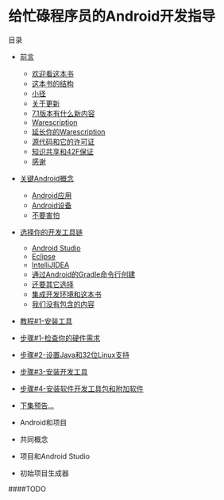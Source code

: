 # 给忙碌程序员的Android开发指导

目录

  * [前言](https://github.com/jinyulei0710/The-Busy-Coder-s-Guide-to-Android-Development/tree/master/Preface)
    * [欢迎看这本书](https://github.com/jinyulei0710/The-Busy-Coder-s-Guide-to-Android-Development/blob/master/Preface/WelcometotheBook.md)
    * [这本书的结构](https://github.com/jinyulei0710/The-Busy-Coder-s-Guide-to-Android-Development/blob/master/Preface/TheBook'sStructure.md)
    * [小径](https://github.com/jinyulei0710/The-Busy-Coder-s-Guide-to-Android-Development/blob/master/Preface/TheTrails.md)
    * [关于更新](https://github.com/jinyulei0710/The-Busy-Coder-s-Guide-to-Android-Development/blob/master/Preface/AbouttheUpdates.md)
    * [7.1版本有什么新内容](https://github.com/jinyulei0710/The-Busy-Coder-s-Guide-to-Android-Development/blob/master/Preface/WhatsNewInVersion7.1.md)
    * [Warescription](https://github.com/jinyulei0710/The-Busy-Coder-s-Guide-to-Android-Development/blob/master/Preface/Warescription.md)
    * [延长你的Warescription](https://github.com/jinyulei0710/The-Busy-Coder-s-Guide-to-Android-Development/blob/master/Preface/ExendingYourWarescription.md)
    * [源代码和它的许可证](https://github.com/jinyulei0710/The-Busy-Coder-s-Guide-to-Android-Development/blob/master/Preface/SourceCodeandItsLicense.md)
    * [知识共享和42F保证](https://github.com/jinyulei0710/The-Busy-Coder-s-Guide-to-Android-Development/blob/master/Preface/CC%2642FG.md)
    * [感谢](https://github.com/jinyulei0710/The-Busy-Coder-s-Guide-to-Android-Development/blob/master/Preface/Acknowledgment.md)
  * [关键Android概念](https://github.com/jinyulei0710/The-Busy-Coder-s-Guide-to-Android-Development/tree/master/KeyAndroidConcepts)
    * [Android应用](https://github.com/jinyulei0710/The-Busy-Coder-s-Guide-to-Android-Development/blob/master/KeyAndroidConcepts/AndroidApplications.md)
    * [Android设备](https://github.com/jinyulei0710/The-Busy-Coder-s-Guide-to-Android-Development/blob/master/KeyAndroidConcepts/AndroidDevices.md)
    * [不要害怕](https://github.com/jinyulei0710/The-Busy-Coder-s-Guide-to-Android-Development/blob/master/KeyAndroidConcepts/Don'tBeScared.md)
  * [选择你的开发工具链](https://github.com/jinyulei0710/The-Busy-Coder-s-Guide-to-Android-Development/tree/master/ChoosingYourDevelopmentToolchain)
    * [Android Studio](https://github.com/jinyulei0710/The-Busy-Coder-s-Guide-to-Android-Development/blob/master/ChoosingYourDevelopmentToolchain/androidstudio.md)
    * [Eclipse](https://github.com/jinyulei0710/The-Busy-Coder-s-Guide-to-Android-Development/blob/master/ChoosingYourDevelopmentToolchain/eclipse.md)
    * [IntelliJIDEA](https://github.com/jinyulei0710/The-Busy-Coder-s-Guide-to-Android-Development/blob/master/ChoosingYourDevelopmentToolchain/intelli_idea.md)
    * [通过Android的Gradle命令行创建](https://github.com/jinyulei0710/The-Busy-Coder-s-Guide-to-Android-Development/blob/master/ChoosingYourDevelopmentToolchain/C-LBuildviaGradleforAndroid.md)
    * [还要其它选择](https://github.com/jinyulei0710/The-Busy-Coder-s-Guide-to-Android-Development/blob/master/ChoosingYourDevelopmentToolchain/YetOtherAlternatives.md)
    * [集成开发环境和这本书](https://github.com/jinyulei0710/The-Busy-Coder-s-Guide-to-Android-Development/blob/master/ChoosingYourDevelopmentToolchain/IDEs...AndThisBook.md)
    * [我们没有包含的内容](https://github.com/jinyulei0710/The-Busy-Coder-s-Guide-to-Android-Development/blob/master/ChoosingYourDevelopmentToolchain/WhatWeAreNotCovering.md)
    
* [教程#1-安装工具](https://github.com/jinyulei0710/The-Busy-Coder-s-Guide-to-Android-Development/tree/master/Tutorial%231-InstallingtheTools)
 * [步骤#1-检查你的硬件需求](https://github.com/jinyulei0710/The-Busy-Coder-s-Guide-to-Android-Development/blob/master/Tutorial%231-InstallingtheTools/Step%231-CheckingYourHardwareRequirements.md)
 * [步骤#2-设置Java和32位Linux支持](https://github.com/jinyulei0710/The-Busy-Coder-s-Guide-to-Android-Development/blob/master/Tutorial%231-InstallingtheTools/Step%232-SettingUpJavaand32-BitLinuxSupport.md)
 * [步骤#3-安装开发工具](https://github.com/jinyulei0710/The-Busy-Coder-s-Guide-to-Android-Development/blob/master/Tutorial%231-InstallingtheTools/Step%233-InstalltheDeveloperTools.md)
 * [步骤#4-安装软件开发工具包和附加软件](https://github.com/jinyulei0710/The-Busy-Coder-s-Guide-to-Android-Development/blob/master/Tutorial%231-InstallingtheTools/Step%234-IntalltheSDKsandAdd-Ons.md)
 * [下集预告...](https://github.com/jinyulei0710/The-Busy-Coder-s-Guide-to-Android-Development/blob/master/Tutorial%231-InstallingtheTools/InOurNextEpisode.md)
* Android和项目
 * 共同概念
 * 项目和Android Studio
 * 初始项目生成器

####TODO   
